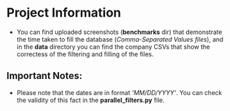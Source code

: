 # Project Information
- You can find uploaded screenshots (**benchmarks** dir) that demonstrate the time taken to fill the database (*Comma-Separated Values files*), and in the **data** directory you can find the company CSVs that show the correctess of the filtering and filling of the files.  
## Important Notes:
- Please note that the dates are in format *'MM/DD/YYYY'*. You can check the validity of this fact in the **parallel_filters.py** file.
